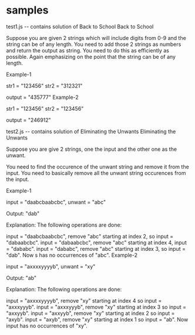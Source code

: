 # samples
test1.js
-- contains solution of Back to School
Back to School

Suppose you are given 2 strings which will include digits from 0-9 and the string can be of any length. You need to add those 2 strings as numbers and return the output as string. You need to do this as efficiently as possible. Again emphasizing on the point that the string can be of any length.

Example-1

str1 = "123456"
str2 = "312321"

output = "435777"
Example-2

str1 = "123456"
str2 = "123456"

output = "246912"





test2.js
-- contains solution of Eliminating the Unwants
Eliminating the Unwants

Suppose you are give 2 strings, one the input and the other one as the unwant.

You need to find the occurence of the unwant string and remove it from the input. You need to basically remove all the unwant string occurences from the input.

Example-1

input = "daabcbaabcbc", unwant = "abc"

Output: "dab"

Explanation: The following operations are done:

input = "daabcbaabcbc", remove "abc" starting at index 2, so input = "dabaabcbc".
input = "dabaabcbc", remove "abc" starting at index 4, input = "dababc".
input = "dababc", remove "abc" starting at index 3, so input = "dab". Now s has no occurrences of "abc".
Example-2

input = "axxxxyyyyb", unwant = "xy"

Output: "ab"

Explanation: The following operations are done:

input = "axxxxyyyyb", remove "xy" starting at index 4 so input = "axxxyyyb".
input = "axxxyyyb", remove "xy" starting at index 3 so input = "axxyyb".
input = "axxyyb", remove "xy" starting at index 2 so input = "axyb".
input = "axyb", remove "xy" starting at index 1 so input = "ab".
Now input has no occurrences of "xy".
